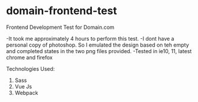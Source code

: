 # domain-frontend-test
Frontend Development Test for Domain.com


-It took me approximately 4 hours to perform this test. 
-I dont have a personal copy of photoshop. So I emulated the design based on teh empty and completed states in the two png files provided.
-Tested in ie10, 11, latest chrome and firefox

Technologies Used:
1. Sass
2. Vue Js
3. Webpack


